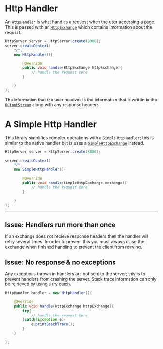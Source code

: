 # Http Handler

An [`HttpHandler`](https://docs.oracle.com/en/java/javase/11/docs/api/jdk.httpserver/com/sun/net/httpserver/HttpHandler.html) is what handles a request when the user accessing a page. This is passed with an [`HttpExchange`](simple-http-exchange) which contains information about the request.

```java
HttpServer server = HttpServer.create(8080);
server.createContext(
    "/",
    new HttpHandler(){

        @Override
        public void handle(HttpExchange httpExchange){
            // handle the request here
        }

    }
);
```

The information that the user receives is the information that is writtin to the [`OutputStream`](https://docs.oracle.com/en/java/javase/11/docs/api/jdk.httpserver/com/sun/net/httpserver/HttpExchange.html#getResponseBody()) along with any response headers.

<!-- simple http handler -->
# A Simple Http Handler

This library simplifies complex operations with a `SimpleHttpHandler`; this is similar to the native handler but is uses a [`SimpleHttpExchange`](simple-http-exchange) instead.

```java
HttpServer server = HttpServer.create(8080);

server.createContext(
    "/",
    new SimpleHttpHandler(){

        @Override
        public void handle(SimpleHttpExchange exchange){
            // handle the request here
        }

    }
);
```

<!-- issue -->
------

## Issue: Handlers run more than once

If an exchange does not recieve response headers then the handler will retry several times.
In order to prevent this you must always close the exchange when finished handling to prevent the client from retrying.

## Issue: No response & no exceptions

Any exceptions thrown in handlers are not sent to the server; this is to prevent handlers from crashing the server. Stack trace information can only be retrieved by using a try catch.

```java
HttpHandler handler = new HttpHandler(){

    @Override
    public void handle(HttpExchange httpExchange){
        try{
            // handle the request here
        }catch(Exception e){
            e.printStackTrace();
        }
    }

};
```
